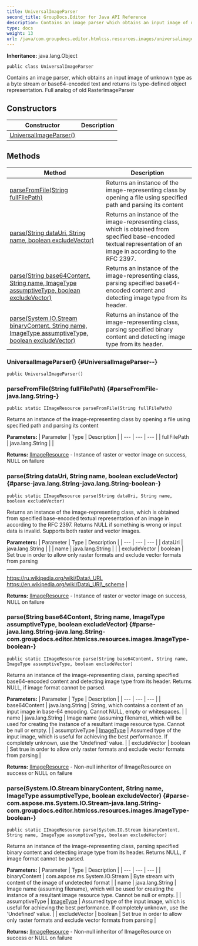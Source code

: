 ```yaml
---
title: UniversalImageParser
second_title: GroupDocs.Editor for Java API Reference
description: Contains an image parser which obtains an input image of unknown type as a byte stream or base64-encoded text and returns its type-defined object representation.
type: docs
weight: 13
url: /java/com.groupdocs.editor.htmlcss.resources.images/universalimageparser/
---
```

**Inheritance:**
java.lang.Object
```
public class UniversalImageParser
```

Contains an image parser, which obtains an input image of unknown type as a byte stream or base64-encoded text and returns its type-defined object representation. Full analog of old RasterImageParser
## Constructors

| Constructor | Description |
| --- | --- |
| [UniversalImageParser()](#UniversalImageParser--) |  |
## Methods

| Method | Description |
| --- | --- |
| [parseFromFile(String fullFilePath)](#parseFromFile-java.lang.String-) | Returns an instance of the image-representing class by opening a file using specified path and parsing its content |
| [parse(String dataUri, String name, boolean excludeVector)](#parse-java.lang.String-java.lang.String-boolean-) | Returns an instance of the image-representing class, which is obtained from specified base-encoded textual representation of an image in according to the RFC 2397. |
| [parse(String base64Content, String name, ImageType assumptiveType, boolean excludeVector)](#parse-java.lang.String-java.lang.String-com.groupdocs.editor.htmlcss.resources.images.ImageType-boolean-) | Returns an instance of the image-representing class, parsing specified base64-encoded content and detecting image type from its header. |
| [parse(System.IO.Stream binaryContent, String name, ImageType assumptiveType, boolean excludeVector)](#parse-com.aspose.ms.System.IO.Stream-java.lang.String-com.groupdocs.editor.htmlcss.resources.images.ImageType-boolean-) | Returns an instance of the image-representing class, parsing specified binary content and detecting image type from its header. |
### UniversalImageParser() {#UniversalImageParser--}
```
public UniversalImageParser()
```


### parseFromFile(String fullFilePath) {#parseFromFile-java.lang.String-}
```
public static IImageResource parseFromFile(String fullFilePath)
```


Returns an instance of the image-representing class by opening a file using specified path and parsing its content

**Parameters:**
| Parameter | Type | Description |
| --- | --- | --- |
| fullFilePath | java.lang.String |  |

**Returns:**
[IImageResource](../../com.groupdocs.editor.htmlcss.resources.images/iimageresource) - Instance of raster or vector image on success, NULL on failure
### parse(String dataUri, String name, boolean excludeVector) {#parse-java.lang.String-java.lang.String-boolean-}
```
public static IImageResource parse(String dataUri, String name, boolean excludeVector)
```


Returns an instance of the image-representing class, which is obtained from specified base-encoded textual representation of an image in according to the RFC 2397. Returns NULL if something is wrong or input data is invalid. Supports both raster and vector images.

**Parameters:**
| Parameter | Type | Description |
| --- | --- | --- |
| dataUri | java.lang.String |  |
| name | java.lang.String |  |
| excludeVector | boolean | Set true in order to allow only raster formats and exclude vector formats from parsing

--------------------

https://ru.wikipedia.org/wiki/Data:\_URL https://en.wikipedia.org/wiki/Data\_URI\_scheme |

**Returns:**
[IImageResource](../../com.groupdocs.editor.htmlcss.resources.images/iimageresource) - Instance of raster or vector image on success, NULL on failure
### parse(String base64Content, String name, ImageType assumptiveType, boolean excludeVector) {#parse-java.lang.String-java.lang.String-com.groupdocs.editor.htmlcss.resources.images.ImageType-boolean-}
```
public static IImageResource parse(String base64Content, String name, ImageType assumptiveType, boolean excludeVector)
```


Returns an instance of the image-representing class, parsing specified base64-encoded content and detecting image type from its header. Returns NULL, if image format cannot be parsed.

**Parameters:**
| Parameter | Type | Description |
| --- | --- | --- |
| base64Content | java.lang.String | String, which contains a content of an input image in base-64 encoding. Cannot NULL, empty or whitespaces. |
| name | java.lang.String | Image name (assuming filename), which will be used for creating the instance of a resultant image resource type. Cannot be null or empty. |
| assumptiveType | [ImageType](../../com.groupdocs.editor.htmlcss.resources.images/imagetype) | Assumed type of the input image, which is useful for achieving the best performance. If completely unknown, use the 'Undefined' value. |
| excludeVector | boolean | Set true in order to allow only raster formats and exclude vector formats from parsing |

**Returns:**
[IImageResource](../../com.groupdocs.editor.htmlcss.resources.images/iimageresource) - Non-null inheritor of IImageResource on success or NULL on failure
### parse(System.IO.Stream binaryContent, String name, ImageType assumptiveType, boolean excludeVector) {#parse-com.aspose.ms.System.IO.Stream-java.lang.String-com.groupdocs.editor.htmlcss.resources.images.ImageType-boolean-}
```
public static IImageResource parse(System.IO.Stream binaryContent, String name, ImageType assumptiveType, boolean excludeVector)
```


Returns an instance of the image-representing class, parsing specified binary content and detecting image type from its header. Returns NULL, if image format cannot be parsed.

**Parameters:**
| Parameter | Type | Description |
| --- | --- | --- |
| binaryContent | com.aspose.ms.System.IO.Stream | Byte stream with content of the image of undetected format |
| name | java.lang.String | Image name (assuming filename), which will be used for creating the instance of a resultant image resource type. Cannot be null or empty. |
| assumptiveType | [ImageType](../../com.groupdocs.editor.htmlcss.resources.images/imagetype) | Assumed type of the input image, which is useful for achieving the best performance. If completely unknown, use the 'Undefined' value. |
| excludeVector | boolean | Set true in order to allow only raster formats and exclude vector formats from parsing |

**Returns:**
[IImageResource](../../com.groupdocs.editor.htmlcss.resources.images/iimageresource) - Non-null inheritor of IImageResource on success or NULL on failure
